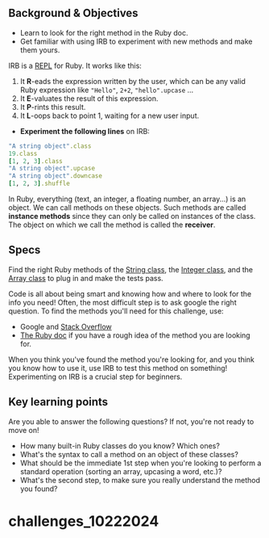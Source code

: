 ## Background & Objectives

- Learn to look for the right method in the Ruby doc.
- Get familiar with using IRB to experiment with new methods and make them yours.

IRB is a [REPL](http://en.wikipedia.org/wiki/Read%E2%80%93eval%E2%80%93print_loop) for Ruby. It works like this:

1. It **R**-eads the expression written by the user, which can be any valid Ruby expression like `"Hello"`, `2+2`, `"hello".upcase` ...
2. It **E**-valuates the result of this expression.
3. It **P**-rints this result.
4. It **L**-oops back to point 1, waiting for a new user input.

- **Experiment the following lines** on IRB:

```ruby
"A string object".class
19.class
[1, 2, 3].class
"A string object".upcase
"A string object".downcase
[1, 2, 3].shuffle
```

In Ruby, everything (text, an integer, a floating number, an array...) is an object. We can call methods on these objects. Such methods are called **instance methods** since they can only be called on instances of the class. The object on which we call the method is called the **receiver**.

## Specs

Find the right Ruby methods of the [String class](http://ruby-doc.org/core-3.1.2/String.html), the [Integer class](http://ruby-doc.org/core-3.1.2/Integer.html), and the [Array class](http://ruby-doc.org/core-3.1.2/Array.html) to plug in and make the tests pass.

Code is all about being smart and knowing how and where to look for the info you need! Often, the most difficult step is to ask google the right question. To find the methods you'll need for this challenge, use:

* Google and [Stack Overflow](http://stackoverflow.com/)
* [The Ruby doc](http://ruby-doc.org) if you have a rough idea of the method you are looking for.

When you think you've found the method you're looking for, and you think you know how to use it, use IRB to test this method on something! Experimenting on IRB is a crucial step for beginners.

## Key learning points

Are you able to answer the following questions? If not, you're not ready to move on!

- How many built-in Ruby classes do you know? Which ones?
- What's the syntax to call a method on an object of these classes?
- What should be the immediate 1st step when you're looking to perform a standard operation (sorting an array, upcasing a word, etc.)?
- What's the second step, to make sure you really understand the method you found?
# challenges_10222024
